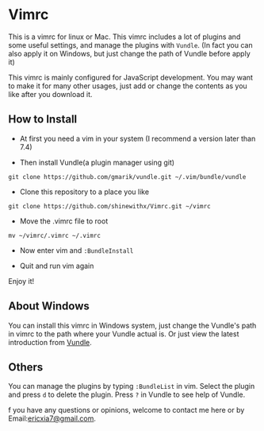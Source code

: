 # Vimrc #

This is a vimrc for linux or Mac. This vimrc includes a lot of plugins and some useful settings, and manage the plugins with `Vundle`. (In fact you can also apply it on Windows, but just change the path of Vundle before apply it)

This vimrc is mainly configured for JavaScript development. You may want to make it for many other usages, just add or change the contents as you like after you download it.


## How to Install ##

* At first you need a vim in your system (I recommend a version later than 7.4)

* Then install Vundle(a plugin manager using git)

`git clone https://github.com/gmarik/vundle.git ~/.vim/bundle/vundle`

* Clone this repository to a place you like

`git clone https://github.com/shinewithx/Vimrc.git ~/vimrc`

* Move the .vimrc file to root

`mv ~/vimrc/.vimrc ~/.vimrc`

* Now enter vim and  `:BundleInstall`

* Quit and run vim again

Enjoy it!


## About Windows ##

You can install this vimrc in Windows system, just change the Vundle's path in vimrc to the path where your Vundle actual is. Or just view the latest introduction from [Vundle][vundle].


## Others ##

You can manage the plugins by typing `:BundleList` in vim. Select the plugin and press `d` to delete the plugin. Press `?` in Vundle to see help of Vundle.

f you have any questions or opinions, welcome to contact me here or by Email:[ericxia7@gmail.com][email].


[vundle]: https://github.com/gmarik/vundle
[email]: ericxia7@gmail.com
